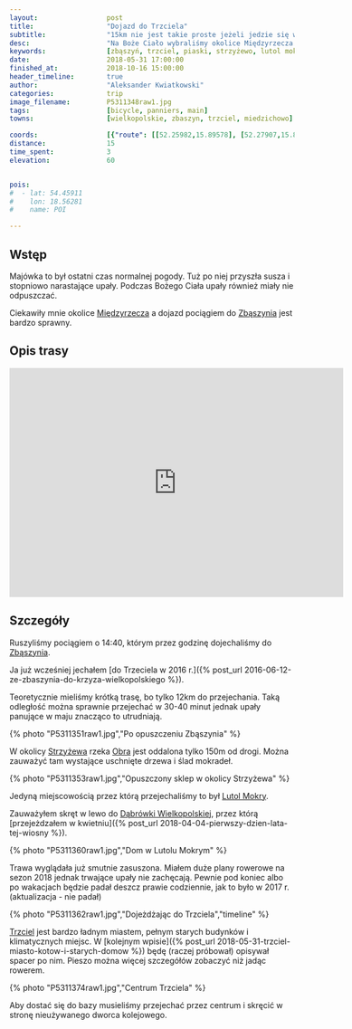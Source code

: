 ```yaml
---
layout:                 post
title:                  "Dojazd do Trzciela"
subtitle:               "15km nie jest takie proste jeżeli jedzie się w upalny dzień"
desc:                   "Na Boże Ciało wybraliśmy okolice Międzyrzecza. Dwa dni zaplanowaliśmy w okolice Trzciela, do którego najpierw musieliśmy jakoś dojechać. Niestety upał znacząco nam utrudniał."
keywords:               [zbąszyń, trzciel, piaski, strzyżewo, lutol mokry]
date:                   2018-05-31 17:00:00
finished_at:            2018-10-16 15:00:00
header_timeline:        true
author:                 "Aleksander Kwiatkowski"
categories:             trip
image_filename:         P5311348raw1.jpg
tags:                   [bicycle, panniers, main]
towns:                  [wielkopolskie, zbaszyn, trzciel, miedzichowo]

coords:                 [{"route": [[52.25982,15.89578], [52.27907,15.88299], [52.30732,15.86810], [52.32957,15.87239], [52.36499,15.87406], [52.36970,15.88694], [52.36624,15.89200]], "type": "bicycle"}]
distance:               15
time_spent:             3
elevation:              60


pois:
#  - lat: 54.45911
#    lon: 18.56281
#    name: POI

---
```


[wiki-trzciel]: https://pl.wikipedia.org/wiki/Trzciel
[wiki-miedzyrzecz]: https://pl.wikipedia.org/wiki/Mi%C4%99dzyrzecz
[wiki-zbaszyn]: https://pl.wikipedia.org/wiki/Zb%C4%85szy%C5%84
[wiki-strzyzewo]: https://pl.wikipedia.org/wiki/Strzy%C5%BCewo_(powiat_nowotomyski)
[wiki-obra]: https://pl.wikipedia.org/wiki/Obra_(rzeka)
[wiki-lutol-mokry]: https://pl.wikipedia.org/wiki/Lutol_Mokry
[wiki-dabrowka-wielkopolska]: https://pl.wikipedia.org/wiki/D%C4%85br%C3%B3wka_Wielkopolska


## Wstęp

Majówka to był ostatni czas normalnej pogody. Tuż po niej przyszła susza i
stopniowo narastające upały. Podczas Bożego Ciała upały również miały nie odpuszczać.

Ciekawiły mnie okolice [Międzyrzecza][wiki-miedzyrzecz] a dojazd pociągiem
do [Zbąszynia][wiki-zbaszyn] jest bardzo sprawny.

## Opis trasy

<iframe height='405' width='590' frameborder='0' allowtransparency='true' scrolling='no' src='https://www.strava.com/activities/1616515059/embed/768b0850ed4ced59fde0740c1b19c40c84af7d95'></iframe>

## Szczegóły

Ruszyliśmy pociągiem o 14:40, którym przez godzinę dojechaliśmy do
[Zbąszynia][wiki-zbaszyn].

Ja już wcześniej jechałem [do Trzeciela w 2016 r.]({% post_url 2016-06-12-ze-zbaszynia-do-krzyza-wielkopolskiego %}).

Teoretycznie mieliśmy krótką trasę, bo tylko 12km do przejechania.
Taką odległość można sprawnie przejechać w 30-40 minut jednak
upały panujące w maju znacząco to utrudniają.

{% photo "P5311351raw1.jpg","Po opuszczeniu Zbąszynia" %}

W okolicy [Strzyżewa][wiki-strzyzewo] rzeka [Obra][wiki-obra] jest
oddalona tylko 150m od drogi. Można zauważyć tam wystające uschnięte drzewa
i ślad mokradeł.

{% photo "P5311353raw1.jpg","Opuszczony sklep w okolicy Strzyżewa" %}

Jedyną miejscowością przez którą przejechaliśmy to był
[Lutol Mokry][wiki-lutol-mokry].

Zauważyłem skręt w lewo do [Dąbrówki Wielkopolskiej][wiki-dabrowka-wielkopolska],
przez którą [przejeżdzałem w kwietniu]({% post_url 2018-04-04-pierwszy-dzien-lata-tej-wiosny %}).

{% photo "P5311360raw1.jpg","Dom w Lutolu Mokrym" %}

Trawa wyglądała już smutnie zasuszona. Miałem duże plany rowerowe na sezon 2018
jednak trwające upały nie zachęcają. Pewnie pod koniec albo po wakacjach
będzie padał deszcz prawie codziennie, jak to było w 2017 r.
(aktualizacja - nie padał)

{% photo "P5311362raw1.jpg","Dojeżdżając do Trzciela","timeline" %}

[Trzciel][wiki-trzciel] jest bardzo ładnym miastem, pełnym starych
budynków i klimatycznych miejsc.
W [kolejnym wpisie]({% post_url 2018-05-31-trzciel-miasto-kotow-i-starych-domow %})
będę (raczej próbował) opisywał spacer po nim. Pieszo można więcej
szczegółów zobaczyć niż jadąc rowerem.

{% photo "P5311374raw1.jpg","Centrum Trzciela" %}

Aby dostać się do bazy musieliśmy przejechać przez centrum i
skręcić w stronę nieużywanego dworca kolejowego.
